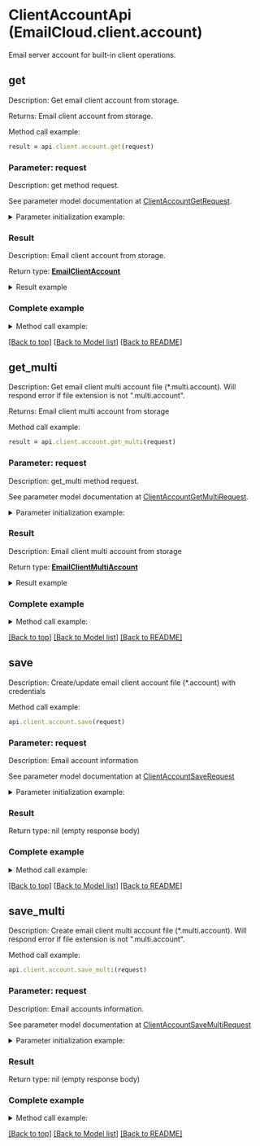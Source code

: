 # ClientAccountApi (EmailCloud.client.account)

Email server account for built-in client operations.

<a name="get"></a>
## get

Description: Get email client account from storage.             

Returns: Email client account from storage.

Method call example:
```ruby
result = api.client.account.get(request)
```

### Parameter: request

Description: get method request.

See parameter model documentation at [ClientAccountGetRequest](ClientAccountGetRequest.md).

<details>
    <summary>Parameter initialization example:</summary>
    
```ruby
request = ClientAccountGetRequest.new(
    file_name: 'email.account',
    folder: 'email/account/location/on/storage',
    storage: 'First Storage')
```

</details>

### Result

Description: Email client account from storage.

Return type: [**EmailClientAccount**](EmailClientAccount.md)

<details>
    <summary>Result example</summary>

```ruby
result = EmailClientAccount.new(
  host: 'smtp.example.com',
  port: 465,
  security_options: 'SSLAuto',
  protocol_type: 'SMTP',
  credentials: EmailClientAccountOauthCredentials.new(
    client_id: 'clientId',
    client_secret: 'clientSecret',
    refresh_token: 'refreshToken',
    login: 'example@example.com'))
```
</details>

### Complete example

<details>
    <summary>Method call example:</summary>

```ruby
api = EmailCloud.new(app_key, app_sid)

// Prepare parameters:
request = ClientAccountGetRequest.new(
    file_name: 'email.account',
    folder: 'email/account/location/on/storage',
    storage: 'First Storage')

// Call method:
result = api.client.account.get(request)

// Result example:
result = EmailClientAccount.new(
  host: 'smtp.example.com',
  port: 465,
  security_options: 'SSLAuto',
  protocol_type: 'SMTP',
  credentials: EmailClientAccountOauthCredentials.new(
    client_id: 'clientId',
    client_secret: 'clientSecret',
    refresh_token: 'refreshToken',
    login: 'example@example.com'))
```

</details>

[[Back to top]](#) [[Back to Model list]](Models.md) [[Back to README]](README.md)
<a name="get_multi"></a>
## get_multi

Description: Get email client multi account file (*.multi.account). Will respond error if file extension is not \".multi.account\".             

Returns: Email client multi account from storage

Method call example:
```ruby
result = api.client.account.get_multi(request)
```

### Parameter: request

Description: get_multi method request.

See parameter model documentation at [ClientAccountGetMultiRequest](ClientAccountGetMultiRequest.md).

<details>
    <summary>Parameter initialization example:</summary>
    
```ruby
request = ClientAccountGetMultiRequest.new(
    file_name: 'email.multi.account',
    folder: 'email/account/location/on/storage',
    storage: 'First Storage')
```

</details>

### Result

Description: Email client multi account from storage

Return type: [**EmailClientMultiAccount**](EmailClientMultiAccount.md)

<details>
    <summary>Result example</summary>

```ruby
result = EmailClientMultiAccount.new(
  receive_accounts: [
    EmailClientAccount.new(
      host: 'imap.gmail.com',
      port: 993,
      security_options: 'SSLAuto',
      credentials: EmailClientAccountPasswordCredentials.new(
        password: 'password',
        login: 'example@gmail.com')),
    EmailClientAccount.new(
      host: 'exchange@outlook.com',
      port: 443,
      protocol_type: 'EWS',
      credentials: EmailClientAccountOauthCredentials.new(
        client_id: 'clientId',
        client_secret: 'clientSecret',
        refresh_token: 'refreshToken',
        login: 'example@outlook.com'))],
  send_account: EmailClientAccount.new(
    host: 'smtp.gmail.com',
    port: 465,
    security_options: 'SSLAuto',
    protocol_type: 'SMTP',
    credentials: EmailClientAccountPasswordCredentials.new(
      password: 'password',
      login: 'example@gmail.com')))
```
</details>

### Complete example

<details>
    <summary>Method call example:</summary>

```ruby
api = EmailCloud.new(app_key, app_sid)

// Prepare parameters:
request = ClientAccountGetMultiRequest.new(
    file_name: 'email.multi.account',
    folder: 'email/account/location/on/storage',
    storage: 'First Storage')

// Call method:
result = api.client.account.get_multi(request)

// Result example:
result = EmailClientMultiAccount.new(
  receive_accounts: [
    EmailClientAccount.new(
      host: 'imap.gmail.com',
      port: 993,
      security_options: 'SSLAuto',
      credentials: EmailClientAccountPasswordCredentials.new(
        password: 'password',
        login: 'example@gmail.com')),
    EmailClientAccount.new(
      host: 'exchange@outlook.com',
      port: 443,
      protocol_type: 'EWS',
      credentials: EmailClientAccountOauthCredentials.new(
        client_id: 'clientId',
        client_secret: 'clientSecret',
        refresh_token: 'refreshToken',
        login: 'example@outlook.com'))],
  send_account: EmailClientAccount.new(
    host: 'smtp.gmail.com',
    port: 465,
    security_options: 'SSLAuto',
    protocol_type: 'SMTP',
    credentials: EmailClientAccountPasswordCredentials.new(
      password: 'password',
      login: 'example@gmail.com')))
```

</details>

[[Back to top]](#) [[Back to Model list]](Models.md) [[Back to README]](README.md)
<a name="save"></a>
## save

Description: Create/update email client account file (*.account) with credentials             

Method call example:
```ruby
api.client.account.save(request)
```

### Parameter: request

Description: Email account information

See parameter model documentation at [ClientAccountSaveRequest](ClientAccountSaveRequest.md)

<details>
    <summary>Parameter initialization example:</summary>
    
```ruby
request = ClientAccountSaveRequest.new(
  storage_file: StorageFileLocation.new(
    file_name: 'email.account',
    storage: 'First Storage',
    folder_path: 'file/location/folder/on/storage'),
  value: EmailClientAccount.new(
    host: 'smtp.example.com',
    port: 465,
    security_options: 'SSLAuto',
    protocol_type: 'SMTP',
    credentials: EmailClientAccountOauthCredentials.new(
      client_id: 'clientId',
      client_secret: 'clientSecret',
      refresh_token: 'refreshToken',
      login: 'example@example.com')))
```

</details>

### Result

Return type: nil (empty response body)

### Complete example

<details>
    <summary>Method call example:</summary>

```ruby
api = EmailCloud.new(app_key, app_sid)

// Prepare parameters:
request = ClientAccountSaveRequest.new(
  storage_file: StorageFileLocation.new(
    file_name: 'email.account',
    storage: 'First Storage',
    folder_path: 'file/location/folder/on/storage'),
  value: EmailClientAccount.new(
    host: 'smtp.example.com',
    port: 465,
    security_options: 'SSLAuto',
    protocol_type: 'SMTP',
    credentials: EmailClientAccountOauthCredentials.new(
      client_id: 'clientId',
      client_secret: 'clientSecret',
      refresh_token: 'refreshToken',
      login: 'example@example.com')))

// Call method:
api.client.account.save(request)
```

</details>

[[Back to top]](#) [[Back to Model list]](Models.md) [[Back to README]](README.md)
<a name="save_multi"></a>
## save_multi

Description: Create email client multi account file (*.multi.account). Will respond error if file extension is not \".multi.account\".             

Method call example:
```ruby
api.client.account.save_multi(request)
```

### Parameter: request

Description: Email accounts information.

See parameter model documentation at [ClientAccountSaveMultiRequest](ClientAccountSaveMultiRequest.md)

<details>
    <summary>Parameter initialization example:</summary>
    
```ruby
request = ClientAccountSaveMultiRequest.new(
  storage_file: StorageFileLocation.new(
    file_name: 'email.multi.account',
    storage: 'First Storage',
    folder_path: 'file/location/folder/on/storage'),
  value: EmailClientMultiAccount.new(
    receive_accounts: [
      EmailClientAccount.new(
        host: 'imap.gmail.com',
        port: 993,
        security_options: 'SSLAuto',
        credentials: EmailClientAccountPasswordCredentials.new(
          password: 'password',
          login: 'example@gmail.com')),
      EmailClientAccount.new(
        host: 'exchange@outlook.com',
        port: 443,
        protocol_type: 'EWS',
        credentials: EmailClientAccountOauthCredentials.new(
          client_id: 'clientId',
          client_secret: 'clientSecret',
          refresh_token: 'refreshToken',
          login: 'example@outlook.com'))],
    send_account: EmailClientAccount.new(
      host: 'smtp.gmail.com',
      port: 465,
      security_options: 'SSLAuto',
      protocol_type: 'SMTP',
      credentials: EmailClientAccountPasswordCredentials.new(
        password: 'password',
        login: 'example@gmail.com'))))
```

</details>

### Result

Return type: nil (empty response body)

### Complete example

<details>
    <summary>Method call example:</summary>

```ruby
api = EmailCloud.new(app_key, app_sid)

// Prepare parameters:
request = ClientAccountSaveMultiRequest.new(
  storage_file: StorageFileLocation.new(
    file_name: 'email.multi.account',
    storage: 'First Storage',
    folder_path: 'file/location/folder/on/storage'),
  value: EmailClientMultiAccount.new(
    receive_accounts: [
      EmailClientAccount.new(
        host: 'imap.gmail.com',
        port: 993,
        security_options: 'SSLAuto',
        credentials: EmailClientAccountPasswordCredentials.new(
          password: 'password',
          login: 'example@gmail.com')),
      EmailClientAccount.new(
        host: 'exchange@outlook.com',
        port: 443,
        protocol_type: 'EWS',
        credentials: EmailClientAccountOauthCredentials.new(
          client_id: 'clientId',
          client_secret: 'clientSecret',
          refresh_token: 'refreshToken',
          login: 'example@outlook.com'))],
    send_account: EmailClientAccount.new(
      host: 'smtp.gmail.com',
      port: 465,
      security_options: 'SSLAuto',
      protocol_type: 'SMTP',
      credentials: EmailClientAccountPasswordCredentials.new(
        password: 'password',
        login: 'example@gmail.com'))))

// Call method:
api.client.account.save_multi(request)
```

</details>

[[Back to top]](#) [[Back to Model list]](Models.md) [[Back to README]](README.md)

